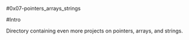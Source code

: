 #0x07-pointers_arrays_strings

#Intro

Directory containing even more projects on pointers, arrays, and strings.